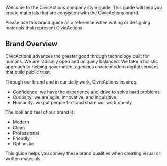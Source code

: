 
[//]: # (This file is a duplicate of docs/introduction/brand-overview.md Please keep them synched.)

Welcome to the CivicActions company style guide. This guide will help you create materials that are consistent with the CivicActions brand. 

Please use this brand guide as a reference when writing or designing materials that represent CivicActions.

## Brand Overview

CivicActions advances the greater good through technology built for humans. We are radically open and uniquely balanced. We take a holistic approach to helping government agencies create modern digital services that build public trust.

Through our brand and in our daily work, CivicActions inspires:

- Confidence: we have the experience and drive to solve hard problems
- Curiosity: we are agile, innovative, and inquisitive
- Humanity: we put people first and share our work openly

The look and feel of our brand is:

- Modern 
- Clean
- Professional 
- Friendly
- Optimistic

This guide helps you convey these brand qualities when creating visual or written materials.

